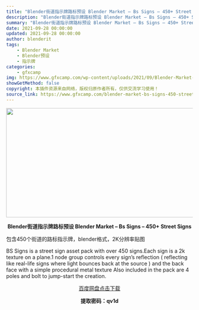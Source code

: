 ```yaml
---
title: "Blender街道指示牌路标预设 Blender Market – Bs Signs – 450+ Street Signs"
description: "Blender街道指示牌路标预设 Blender Market – Bs Signs – 450+ Street Signs 包含450个街道的路标指示牌，blender格式，2K分辨率贴图 BS S..."
summary: "Blender街道指示牌路标预设 Blender Market – Bs Signs – 450+ Street Signs 包含450个街道的路标指示牌，blender格式，2K分辨率贴图 BS S..."
date: 2021-09-28 00:00:00
updated: 2021-09-28 00:00:00
author: blenderit
tags: 
    - Blender Market
    - Blender预设
    - 指示牌
categories:
    - gfxcamp
img: https://www.gfxcamp.com/wp-content/uploads/2021/09/Blender-Market-–-Bs-Signs-–-450-Street-Signs.jpg
showGetMethod: false
copyright: 本插件资源来自网络，版权归原作者所有，仅供交流学习使用！
source_link: https://www.gfxcamp.com/blender-market-bs-signs-450-street-signs/
---
```

<div><p><img decoding="async" class="aligncenter size-full wp-image-98228" src="https://www.gfxcamp.com/wp-content/uploads/2021/09/Blender-Market-%E2%80%93-Bs-Signs-%E2%80%93-450-Street-Signs.jpg" data-src="https://www.gfxcamp.com/wp-content/uploads/2021/09/Blender-Market-–-Bs-Signs-–-450-Street-Signs.jpg" alt="" width="590" height="295" data-srcset="https://www.gfxcamp.com/wp-content/uploads/2021/09/Blender-Market-–-Bs-Signs-–-450-Street-Signs.jpg 590w, https://www.gfxcamp.com/wp-content/uploads/2021/09/Blender-Market-–-Bs-Signs-–-450-Street-Signs-150x75.jpg 150w" data-sizes="(max-width: 590px) 100vw, 590px"></p><p style="text-align: center;"><strong>Blender街道指示牌路标预设 Blender Market – Bs Signs – 450+ Street Signs</strong></p><p>包含450个街道的路标指示牌，blender格式，2K分辨率贴图</p><p>BS Signs is a street sign asset pack with over 450 signs.Each sign is a 2k texture on a plane.1 node group controls every sign’s reflection ( reflecting like real-life signs where light bounces back at the source ) and the back face with a simple procedural metal texture Also included in the pack are 4 poles and bolt to jump-start the creation.</p><p style="text-align: center;"><a class="maxbutton-3 maxbutton maxbutton-baidu" target="_blank" rel="noopener" href="https://pan.baidu.com/s/108calGlPnUQ5Q6HmHGf77g"><span class="mb-text">百度网盘点击下载</span></a></p><p style="text-align: center;"><strong>提取密码：qv1d</strong></p></div>